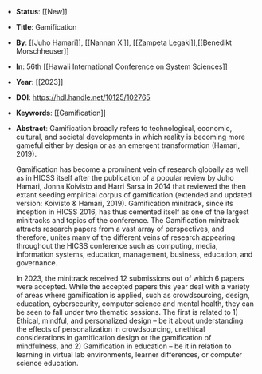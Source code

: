 - **Status**: [[New]]
- **Title**: Gamification
- **By**: [[Juho Hamari]], [[Nannan Xi]], [[Zampeta Legaki]],[[Benedikt Morschheuser]]
- **In**: 56th [[Hawaii International Conference on System Sciences]]
- **Year**: [[2023]]
- **DOI**: https://hdl.handle.net/10125/102765
- **Keywords**: [[Gamification]]
- **Abstract**:
  Gamification broadly refers to technological, economic, cultural, and societal developments in which reality is becoming more gameful either by design or as an emergent transformation (Hamari,
  2019).
  
  Gamification has become a prominent vein of research globally as well as in HICSS itself after the publication of a popular review by Juho Hamari, Jonna Koivisto and Harri Sarsa in 2014 that reviewed the then extant seeding empirical corpus of gamification (extended and updated version: Koivisto & Hamari, 2019). Gamification minitrack, since its inception in HICSS 2016, has thus cemented itself as one of the largest minitracks and topics of the conference. The Gamification minitrack attracts research papers from a vast array of perspectives, and therefore, unites many of the different veins of research appearing throughout the HICSS conference such as computing, media, information systems, education, management, business, education, and governance. 
  
  In 2023, the minitrack received 12 submissions out of which 6 papers were accepted. While the accepted papers this year deal with a variety of areas where gamification is applied, such as crowdsourcing, design, education, cybersecurity, computer science and mental health, they can be seen to fall under two thematic sessions. The first is related to 1) Ethical, mindful, and personalized design – be it about understanding the effects of personalization in crowdsourcing, unethical considerations in gamification design or the gamification of mindfulness, and 2) Gamification in education – be it in relation to learning in virtual lab environments, learner differences, or computer science education.